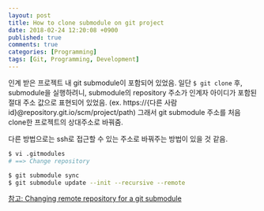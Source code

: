 ```yaml
---
layout: post
title: How to clone submodule on git project
date: 2018-02-24 12:20:08 +0900
published: true
comments: true
categories: [Programming]
tags: [Git, Programming, Development]
---
```


인계 받은 프로젝트 내 git submodule이 포함되어 있었음.
일단 `$ git clone` 후, submodule을 실행하려니, 
submodule의 repository 주소가 인계자 아이디가 포함된 절대 주소 값으로 표현되어 있었음.
(ex. https://{다른 사람 id}@repository.git.io/scm/project/path)
그래서 git submodule 주소를 처음 clone한 프로젝트의 상대주소로 바꿔줌.

다른 방법으로는 ssh로 접근할 수 있는 주소로 바꿔주는 방법이 있을 것 같음.

```sh
$ vi .gitmodules
# ==> Change repository

$ git submodule sync
$ git submodule update --init --recursive --remote
```

[참고: Changing remote repository for a git submodule](https://stackoverflow.com/a/43937092)